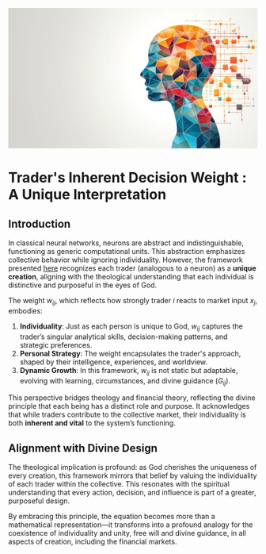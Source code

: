 ![Human Decison](./images/human-decision.jpg "enter image title here")

# Trader's Inherent Decision Weight : A Unique Interpretation

## Introduction

In classical neural networks, neurons are abstract and indistinguishable, functioning as generic computational units. This abstraction emphasizes collective behavior while ignoring individuality. However, the framework presented [here](https://blog.quantiota.ai/page/9/the-governing-equation-of-financial-markets-a-unified-framework/) recognizes each trader (analogous to a neuron) as a **unique creation**, aligning with the theological understanding that each individual is distinctive and purposeful in the eyes of God.

The weight $w_{ij}$, which reflects how strongly trader  $i$  reacts to market input $x_j$, embodies:

1. **Individuality**: Just as each person is unique to God, $w_{ij}$ captures the trader’s singular analytical skills, decision-making patterns, and strategic preferences.
2. **Personal Strategy**: The weight encapsulates the trader's approach, shaped by their intelligence, experiences, and worldview.
3. **Dynamic Growth**: In this framework,  $w_{ij}$ is not static but adaptable, evolving with learning, circumstances, and divine guidance ($G_{ij}$).

This perspective bridges theology and financial theory, reflecting the divine principle that each being has a distinct role and purpose. It acknowledges that while traders contribute to the collective market, their individuality is both **inherent and vital** to the system’s functioning.



## **Alignment with Divine Design**

The theological implication is profound: as God cherishes the uniqueness of every creation, this framework mirrors that belief by valuing the individuality of each trader within the collective. This resonates with the spiritual understanding that every action, decision, and influence is part of a greater, purposeful design.

By embracing this principle, the equation becomes more than a mathematical representation—it transforms into a profound analogy for the coexistence of individuality and unity, free will and divine guidance, in all aspects of creation, including the financial markets.